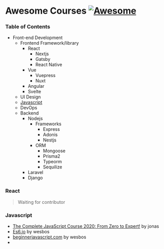 # Awesome Courses [![Awesome](https://cdn.rawgit.com/sindresorhus/awesome/d7305f38d29fed78fa85652e3a63e154dd8e8829/media/badge.svg)](https://github.com/sindresorhus/awesome)

### Table of Contents
- Front-end Development
  - Frontend Framework/library
    - React
      - Nextjs
      - Gatsby
      - React Native
    - Vue
      - Vuepress
      - Nuxt
    - Angular
    - Svelte
  - UI Design
  - [Javascript](#javascript)
  - DevOps
  - Backend
    - Nodejs
      - Frameworks
          - Express
          - Adonis
          - Nestjs
       - ORM
          - Mongoose
          - Prisma2
          - Typeorm
          - Sequilize
    - Laravel
    - Django
    

### React
> Waiting for contributor

### Javascript
- [The Complete JavaScript Course 2020: From Zero to Expert!](https://www.udemy.com/course/the-complete-javascript-course/) by jonas
- [Es6.io](https://es6.io/) by wesbos
- [beginnerjavascript.com](https://beginnerjavascript.com) by wesbos
- 

